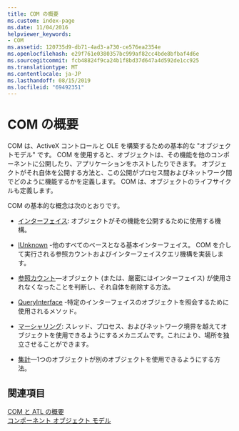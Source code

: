```yaml
---
title: COM の概要
ms.custom: index-page
ms.date: 11/04/2016
helpviewer_keywords:
- COM
ms.assetid: 120735d9-db71-4ad3-a730-ce576ea2354e
ms.openlocfilehash: e29f761e0380357bc999af82cc4bde8bfbaf4d6e
ms.sourcegitcommit: fcb48824f9ca24b1f8bd37d647a4d592de1cc925
ms.translationtype: MT
ms.contentlocale: ja-JP
ms.lasthandoff: 08/15/2019
ms.locfileid: "69492351"
---
```

# <a name="introduction-to-com"></a>COM の概要

COM は、ActiveX コントロールと OLE を構築するための基本的な "オブジェクトモデル" です。 COM を使用すると、オブジェクトは、その機能を他のコンポーネントに公開したり、アプリケーションをホストしたりできます。 オブジェクトがそれ自体を公開する方法と、この公開がプロセス間およびネットワーク間でどのように機能するかを定義します。 COM は、オブジェクトのライフサイクルも定義します。

COM の基本的な概念は次のとおりです。

- [インターフェイス](../atl/interfaces-atl.md): オブジェクトがその機能を公開するために使用する機構。

- [IUnknown](../atl/iunknown.md) -他のすべてのベースとなる基本インターフェイス。 COM を介して実行される参照カウントおよびインターフェイスクエリ機構を実装します。

- [参照カウント](../atl/reference-counting.md)—オブジェクト (または、厳密にはインターフェイス) が使用されなくなったことを判断し、それ自体を削除する方法。

- [QueryInterface](../atl/queryinterface.md) -特定のインターフェイスのオブジェクトを照会するために使用されるメソッド。

- [マーシャリング](../atl/marshaling.md): スレッド、プロセス、およびネットワーク境界を越えてオブジェクトを使用できるようにするメカニズムです。これにより、場所を独立させることができます。

- [集計](../atl/aggregation.md)—1つのオブジェクトが別のオブジェクトを使用できるようにする方法。

## <a name="see-also"></a>関連項目

[COM と ATL の概要](../atl/introduction-to-com-and-atl.md)<br/>
[コンポーネント オブジェクト モデル](/windows/win32/com/the-component-object-model)
